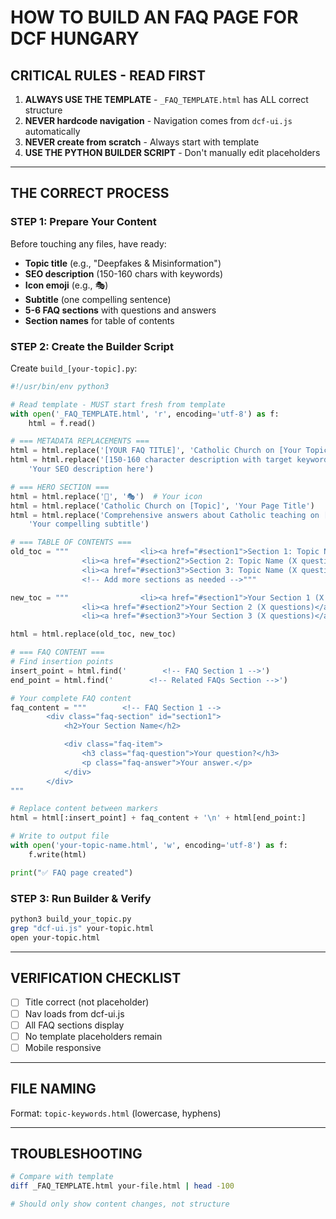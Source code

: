 # HOW TO BUILD AN FAQ PAGE FOR DCF HUNGARY

## CRITICAL RULES - READ FIRST

1. **ALWAYS USE THE TEMPLATE** - `_FAQ_TEMPLATE.html` has ALL correct structure
2. **NEVER hardcode navigation** - Navigation comes from `dcf-ui.js` automatically  
3. **NEVER create from scratch** - Always start with template
4. **USE THE PYTHON BUILDER SCRIPT** - Don't manually edit placeholders

---

## THE CORRECT PROCESS

### STEP 1: Prepare Your Content

Before touching any files, have ready:
- **Topic title** (e.g., "Deepfakes & Misinformation")
- **SEO description** (150-160 chars with keywords)
- **Icon emoji** (e.g., 🎭)
- **Subtitle** (one compelling sentence)
- **5-6 FAQ sections** with questions and answers
- **Section names** for table of contents

### STEP 2: Create the Builder Script

Create `build_[your-topic].py`:
```python
#!/usr/bin/env python3

# Read template - MUST start fresh from template
with open('_FAQ_TEMPLATE.html', 'r', encoding='utf-8') as f:
    html = f.read()

# === METADATA REPLACEMENTS ===
html = html.replace('[YOUR FAQ TITLE]', 'Catholic Church on [Your Topic]')
html = html.replace('[150-160 character description with target keywords]', 
    'Your SEO description here')

# === HERO SECTION ===
html = html.replace('🤖', '🎭')  # Your icon
html = html.replace('Catholic Church on [Topic]', 'Your Page Title')
html = html.replace('Comprehensive answers about Catholic teaching on [topic description]', 
    'Your compelling subtitle')

# === TABLE OF CONTENTS ===
old_toc = """                <li><a href="#section1">Section 1: Topic Name (X questions)</a></li>
                <li><a href="#section2">Section 2: Topic Name (X questions)</a></li>
                <li><a href="#section3">Section 3: Topic Name (X questions)</a></li>
                <!-- Add more sections as needed -->"""

new_toc = """                <li><a href="#section1">Your Section 1 (X questions)</a></li>
                <li><a href="#section2">Your Section 2 (X questions)</a></li>
                <li><a href="#section3">Your Section 3 (X questions)</a></li>"""

html = html.replace(old_toc, new_toc)

# === FAQ CONTENT ===
# Find insertion points
insert_point = html.find('        <!-- FAQ Section 1 -->')
end_point = html.find('        <!-- Related FAQs Section -->')

# Your complete FAQ content
faq_content = """        <!-- FAQ Section 1 -->
        <div class="faq-section" id="section1">
            <h2>Your Section Name</h2>

            <div class="faq-item">
                <h3 class="faq-question">Your question?</h3>
                <p class="faq-answer">Your answer.</p>
            </div>
        </div>
"""

# Replace content between markers
html = html[:insert_point] + faq_content + '\n' + html[end_point:]

# Write to output file
with open('your-topic-name.html', 'w', encoding='utf-8') as f:
    f.write(html)

print("✅ FAQ page created")
```

### STEP 3: Run Builder & Verify
```bash
python3 build_your_topic.py
grep "dcf-ui.js" your-topic.html
open your-topic.html
```

---

## VERIFICATION CHECKLIST

- [ ] Title correct (not placeholder)
- [ ] Nav loads from dcf-ui.js
- [ ] All FAQ sections display
- [ ] No template placeholders remain
- [ ] Mobile responsive

---

## FILE NAMING

Format: `topic-keywords.html` (lowercase, hyphens)

---

## TROUBLESHOOTING
```bash
# Compare with template
diff _FAQ_TEMPLATE.html your-file.html | head -100

# Should only show content changes, not structure
```
